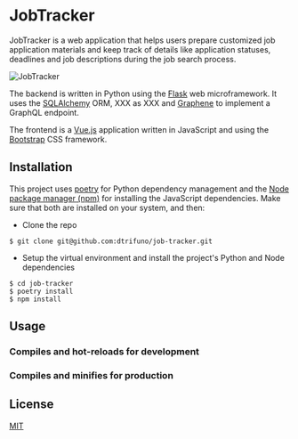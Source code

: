 # JobTracker

JobTracker is a web application that helps users prepare customized job application materials and keep track of details like application statuses, deadlines and job descriptions during the job search process.

![JobTracker](https://raw.githubusercontent.com/dtrifuno/)

The backend is written in Python using the [Flask](https://flask.palletsprojects.com/) web microframework. It uses the [SQLAlchemy](https://www.sqlalchemy.org/) ORM, XXX as XXX and [Graphene](https://graphene-python.org/) to implement a GraphQL endpoint.

The frontend is a [Vue.js](https://vuejs.org/) application written in JavaScript and using the [Bootstrap](https://getbootstrap.com/) CSS framework.

## Installation

This project uses [poetry](https://python-poetry.org/) for Python dependency management and the [Node package manager (npm)](https://www.npmjs.com/) for installing the JavaScript dependencies. Make sure that both are installed on your system, and then:

- Clone the repo

```
$ git clone git@github.com:dtrifuno/job-tracker.git
```

- Setup the virtual environment and install the project's Python and Node dependencies

```
$ cd job-tracker
$ poetry install
$ npm install
```

## Usage

### Compiles and hot-reloads for development

### Compiles and minifies for production

## License

[MIT](https://choosealicense.com/licenses/mit/)
